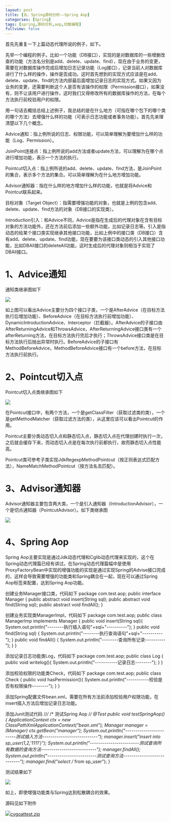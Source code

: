 ```yaml
---
layout: post
title: [五、Spring源码分析——Spring Aop]
categories: [Spring]
tags: [spring,源码分析,aop,切面编程]
fullview: false
---
```

首先先重复一下上篇动态代理所说的例子，如下。

先举一个编程的例子。比如一个功能（DB接口），实现的是对数据库的一些增删改查的功能（方法名分别是add、delete、update、find），现在由于业务的变更，需要在对数据库操作完成后增加日志记录功能（Log接口），记录当前人对数据库进行了什么样的操作，操作是否成功。这时首先想到的实现方式应该是在add、delete、update、find的方法内部最后面增加记录日志的实现方式。如果又因为业务的变更，还需要判断这个人是否有该操作的权限（Permission接口），如果没有，则不让该用户进行操作，这时我们又得修改所有的数据库操作的方法，在每个方法执行前校验用户的权限。

用一句话去概括总结上述例子，我总结的是在什么地方（可指在哪个包下的哪个类的哪个方法）去增强什么样的功能（可表示日志功能或者事务功能）。首先先来理清楚以下几个概念。

Advice通知：指上例所说的日志、权限功能，可以简单理解为要增加什么样的功能（Log、Permission）。

JoinPoint连接点：指上例所说的add方法或者update方法，可以理解为在哪个点进行增加功能，表示一个方法的执行。

Pointcut切入点：指上例所说的add、delete、update、find方法，是JoinPoint的集合，表示多个方法的集合。可以简单理解为在什么地方增加功能。

Advisor通知器：指在什么样的地方增加什么样的功能，也就是将Advice和Pointcut联系起来。

目标对象（Target Object）：指需要增强功能的对象，也就是上例的包含add、delete、update、find方法的对象（DB接口的实现类）。

Introduction引入：和Advice不同，Advice是指在生成后的代理对象在含有目标对象的方法功能外，还在方法前后添加一些额外功能，比如记录日志等。引入是指动态的给某个接口类实现继承其他接口功能，比如上例中的接口类（DB接口）含有add、delete、update、find功能，现在要要为该接口类动态的引入其他接口功能，比如DBAll接口的deleteAll功能，这时生成后的代理对象则相当于实现了DBAll接口。

# 1、Advice通知

通知类继承图如下

![](http://file.ctosb.com/upload/image/20170705/1499240531795083029.png)

如上图可以看出Advice主要分为四个接口子类，一个是AfterAdvice（在目标方法执行后增加功能）、BeforeAdvice（在目标方法执行前增加功能）、DynamicIntroductionAdvice、Interceptor（拦截器）。AfterAdvice的子接口由AfterReturningAdvice和ThrowsAdvice，AfterReturningAdvice接口类有一个afterReturning方法，在目标方法执行完后才执行；ThrowsAdvice接口类是在目标方法执行后抛出异常时执行。BeforeAdvice的子接口有MethodBeforeAdvice，MethodBeforeAdvice接口有一个before方法，在目标方法执行前执行。

# 2、Pointcut切入点

Pointcut切入点类继承图如下

![](http://file.ctosb.com/upload/image/20170705/1499240540764082486.png)

在Pointcut接口中，有两个方法，一个是getClassFilter（获取过滤类的类），一个是getMethodMatcher（获取过滤方法的类），从这里应该可以看出Pointcut的作用。

Pointcut主要分类动态切入点和静态切入点，静态切入点在代理创建时执行一次，之后就会缓存下来，而动态切入点是在每次执行前都执行，故而静态切入点性能高。

Pointcut类可参考子类实现JdkRegexpMethodPointcut（按正则表达式匹配方法），NameMatchMethodPointcut（按方法名去匹配）。

# 3、Advisor通知器

Advisor通知器主要包含两大类，一个是引入通知器（IntroductionAdvisor），一个是切点通知器（PointcutAdvisor）。如下类继承图

![](http://file.ctosb.com/upload/image/20170705/1499240550390094358.png)

# 4、Spring Aop

Spring Aop主要实现是通过Jdk动态代理和Cglib动态代理来实现的，这个在Spring动态代理篇已经有讲过。在Spring动态代理篇幅中是使用ProxyFactoryBean中实现的增强功能的实现是通过实现Spring的Advise接口完成的，这样会导致需要增强的功能类和Spring耦合在一起，现在可以通过Spring Aop标签来配置，达到Spring Aop功能。

创建业务Manager接口类，代码如下
package com.test.aop; public interface Manager { public abstract void insert(String sql); public abstract void find(String sql); public abstract void findAll(); }

创建业务实现类ManagerImpl，代码如下
package com.test.aop; public class ManagerImp implements Manager { public void insert(String sql){ System.out.println("--------执行插入语句"+sql+"----------"); } public void find(String sql) { System.out.println("--------执行查询语句"+sql+"----------"); } public void findAll() { System.out.println("--------查询所有记录----------"); } }

添加记录日志功能类Log，代码如下
package com.test.aop; public class Log { public void writelog(){ System.out.println("-----------记录日志--------"); } }

添加校验权限的功能类Check，代码如下
package com.test.aop; public class Check { public void hasPermission(){ System.out.println("-----------校验是否有权限操作--------"); } }

添加Spring配置文件bean.xml，需要在所有方法前添加校验用户权限功能，在insert插入方法后增加记录日志功能。
<?xml version="1.0" encoding="UTF-8"?> <beans xmlns:xsi="http://www.w3.org/2001/XMLSchema-instance" xmlns="http://www.springframework.org/schema/beans" xmlns:aop="http://www.springframework.org/schema/aop" xsi:schemaLocation="http://www.springframework.org/schema/beans http://www.springframework.org/schema/beans/spring-beans-3.0.xsd http://www.springframework.org/schema/aop http://www.springframework.org/schema/aop/spring-aop-3.0.xsd"> <!-- 测试Spring aop --> <bean id="manager" class="com.test.aop.ManagerImp" lazy-init="false"/> <bean id="log" class="com.test.aop.Log"/> <bean id="check" class="com.test.aop.Check"/> <aop:config> <aop:pointcut expression="execution(/* com.test.aop.Manager.insert(..))" id="target"/> <aop:pointcut expression="execution(/* com.test.aop.Manager.find/*(..))" id="findAllTarget"/> <aop:aspect ref="log"> <aop:after method="writelog" pointcut-ref="target"/> </aop:aspect> <aop:aspect ref="check"> <aop:before method="hasPermission" pointcut-ref="target"/> </aop:aspect> <aop:aspect ref="check"> <aop:before method="hasPermission" pointcut-ref="findAllTarget"/> </aop:aspect> </aop:config> </beans>

添加Junit测试代码
//*/* /* 测试Spring Aop /*/ @Test public void testSpringAop(){ ApplicationContext ctx = new ClassPathXmlApplicationContext("bean.xml"); Manager manager = (Manager) ctx.getBean("manager"); System.out.println("------------------------测试插入方法---------------------------"); manager.insert("insert into sp_user(1,2,'1111')"); System.out.println("------------------------测试查询所有数据的查询方法---------------------------"); manager.findAll(); System.out.println("------------------------测试查询方法---------------------------"); manager.find("select /* from sp_user"); }

测试结果如下

![](http://file.ctosb.com/upload/image/20170705/1499240563147058896.png)

如上，即使增强功能类与Spring达到松散耦合的效果。

源码见如下附件

![](http://ctosb.com/ueditor/dialogs/attachment/fileTypeImages/icon_rar.gif)[cygoattest.zip](http://file.ctosb.com/upload/file/20170705/1499240606715036039.zip "cygoattest.zip")
